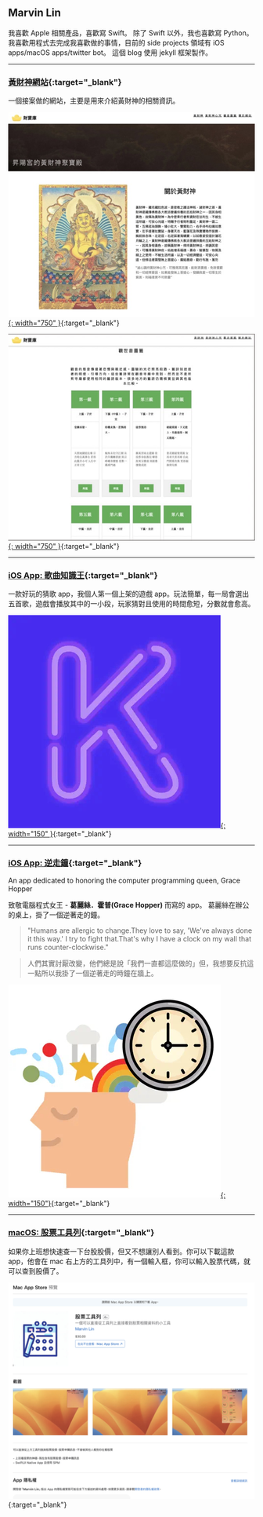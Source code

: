 
## Marvin Lin

我喜歡 Apple 相關產品，喜歡寫 Swift。
除了 Swift 以外，我也喜歡寫 Python。
我喜歡用程式去完成我喜歡做的事情，目前的 side projects 領域有 iOS apps/macOS apps/twitter bot。
這個 blog 使用 jekyll 框架製作。

---

### [黃財神網站](https://jambhalayellow.com/){:target="_blank"}

一個接案做的網站，主要是用來介紹黃財神的相關資訊。

[![黃財神網站](/assets/about/website_jambhala_landing.jpeg){: width="750" }](https://jambhalayellow.com/){:target="_blank"}

[![黃財神網站](/assets/about/website_jambhala_divines.jpeg){: width="750" }](https://jambhalayellow.com/){:target="_blank"}

---

### [iOS App: 歌曲知識王](https://apps.apple.com/tw/app/king-of-song-quiz/id1273605195){:target="_blank"}

一款好玩的猜歌 app，我個人第一個上架的遊戲 app。玩法簡單，每一局會選出五首歌，遊戲會播放其中的一小段，玩家猜對且使用的時間愈短，分數就會愈高。

[![歌曲知識王 king of song quiz](/assets/about/icon_king_of_song_quiz.jpg){: width="150" }](https://apps.apple.com/tw/app/king-of-song-quiz/id1273605195){:target="_blank"}

---
### [iOS App: 逆走鐘](https://apps.apple.com/tw/app/backwards-clock/id1632935212){:target="_blank"}

An app dedicated to honoring the computer programming queen, Grace Hopper

致敬電腦程式女王 - **葛麗絲．霍普(Grace Hopper)** 而寫的 app。
葛麗絲在辦公的桌上，掛了一個逆著走的鐘。

>"Humans are allergic to change.They love to say, 'We've always done it this way.' I try to fight that.That's why I have a clock on my wall that runs counter-clockwise."

>人們其實討厭改變，他們總是說「我們一直都這麼做的」但，我想要反抗這一點所以我掛了一個逆著走的時鐘在牆上。

[![逆走鐘 backwards clock](/assets/about/icon_backwards_clock.jpg){: width="150"}](https://apps.apple.com/tw/app/backwards-clock/id1632935212){:target="_blank"}

---
### [macOS: 股票工具列](https://apps.apple.com/tw/app/id6455497589){:target="_blank"}

如果你上班想快速查一下台股股價，但又不想讓別人看到。你可以下載這款 app，他會在 mac 右上方的工具列中，有一個輸入框，你可以輸入股票代碼，就可以查到股價了。

[![股票工具列](/assets/about/screenshot_stockTools.png)](https://apps.apple.com/tw/app/id6455497589){:target="_blank"}